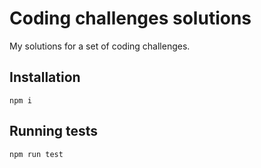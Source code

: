 # Coding challenges solutions

My solutions for a set of coding challenges.

## Installation

`npm i`

## Running tests

`npm run test`
